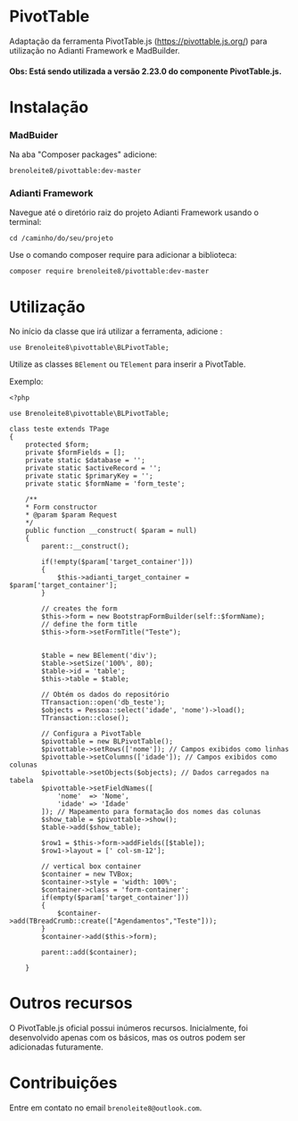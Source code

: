 # PivotTable
Adaptação da ferramenta PivotTable.js (https://pivottable.js.org/) para utilização no Adianti Framework e MadBuilder.
#### Obs: Está sendo utilizada a versão 2.23.0 do componente PivotTable.js.

# Instalação
### MadBuider
Na aba "Composer packages" adicione:

    brenoleite8/pivottable:dev-master

### Adianti Framework
Navegue até o diretório raiz do projeto Adianti Framework usando o terminal:

    cd /caminho/do/seu/projeto

Use o comando composer require para adicionar a biblioteca:

    composer require brenoleite8/pivottable:dev-master

# Utilização

No início da classe que irá utilizar a ferramenta, adicione : 

    use Brenoleite8\pivottable\BLPivotTable;

Utilize as classes ``BElement`` ou ``TElement`` para inserir a PivotTable.

Exemplo: 

    <?php
    
    use Brenoleite8\pivottable\BLPivotTable;
    
    class teste extends TPage
    {
        protected $form;
        private $formFields = [];
        private static $database = '';
        private static $activeRecord = '';
        private static $primaryKey = '';
        private static $formName = 'form_teste';

        /**
        * Form constructor
        * @param $param Request
        */
        public function __construct( $param = null)
        {
            parent::__construct();

            if(!empty($param['target_container']))
            {
                $this->adianti_target_container = $param['target_container'];
            }

            // creates the form
            $this->form = new BootstrapFormBuilder(self::$formName);
            // define the form title
            $this->form->setFormTitle("Teste");


            $table = new BElement('div');
            $table->setSize('100%', 80);
            $table->id = 'table';
            $this->table = $table;

            // Obtém os dados do repositório
            TTransaction::open('db_teste');
            $objects = Pessoa::select('idade', 'nome')->load();
            TTransaction::close();

            // Configura a PivotTable
            $pivottable = new BLPivotTable();
            $pivottable->setRows(['nome']); // Campos exibidos como linhas
            $pivottable->setColumns(['idade']); // Campos exibidos como colunas
            $pivottable->setObjects($objects); // Dados carregados na tabela
            $pivottable->setFieldNames([
                'nome'  => 'Nome', 
                'idade' => 'Idade'
            ]); // Mapeamento para formatação dos nomes das colunas
            $show_table = $pivottable->show();
            $table->add($show_table);

            $row1 = $this->form->addFields([$table]);
            $row1->layout = [' col-sm-12'];

            // vertical box container
            $container = new TVBox;
            $container->style = 'width: 100%';
            $container->class = 'form-container';
            if(empty($param['target_container']))
            {
                $container->add(TBreadCrumb::create(["Agendamentos","Teste"]));
            }
            $container->add($this->form);

            parent::add($container);

        }

# Outros recursos
O PivotTable.js oficial possui inúmeros recursos. Inicialmente, foi desenvolvido apenas com os básicos, mas os outros podem ser adicionadas futuramente.

# Contribuições
Entre em contato no email `brenoleite8@outlook.com`.
